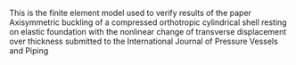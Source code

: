 This is the finite element model used to verify results of the paper Axisymmetric buckling of a compressed orthotropic cylindrical shell resting on elastic foundation with the nonlinear change of transverse displacement over thickness submitted to the International Journal of Pressure Vessels and Piping
